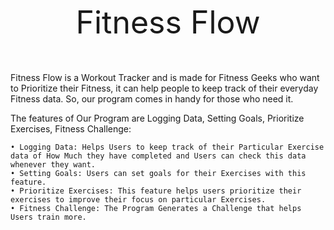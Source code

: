 <p align="center" style="font-size:50px;">
Fitness Flow
</p>




Fitness Flow is a Workout Tracker and is made for Fitness Geeks who want to Prioritize their Fitness, it can help people to keep track of their everyday Fitness data. So, our program comes in handy for those who need it.

The features of Our Program are Logging Data, Setting Goals, Prioritize Exercises, Fitness Challenge:

	• Logging Data: Helps Users to keep track of their Particular Exercise data of How Much they have completed and Users can check this data whenever they want.
	• Setting Goals: Users can set goals for their Exercises with this feature.
	• Prioritize Exercises: This feature helps users prioritize their exercises to improve their focus on particular Exercises.
	• Fitness Challenge: The Program Generates a Challenge that helps Users train more.
